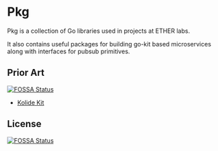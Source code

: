 Pkg
==

Pkg is a collection of Go libraries used in projects at ETHER labs.

It also contains useful packages for building go-kit based microservices along with interfaces for pubsub primitives.

## Prior Art
[![FOSSA Status](https://app.fossa.io/api/projects/git%2Bgithub.com%2Fetherlabsio%2Fpkg.svg?type=shield)](https://app.fossa.io/projects/git%2Bgithub.com%2Fetherlabsio%2Fpkg?ref=badge_shield)


* [Kolide Kit](https://github.com/kolide/kit)

## License
[![FOSSA Status](https://app.fossa.io/api/projects/git%2Bgithub.com%2Fetherlabsio%2Fpkg.svg?type=large)](https://app.fossa.io/projects/git%2Bgithub.com%2Fetherlabsio%2Fpkg?ref=badge_large)